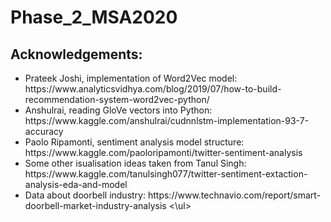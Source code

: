 # Phase_2_MSA2020

## Acknowledgements:
<ul>
<li> Prateek Joshi, implementation of Word2Vec model: https://www.analyticsvidhya.com/blog/2019/07/how-to-build-recommendation-system-word2vec-python/
<li> Anshulrai, reading GloVe vectors into Python: https://www.kaggle.com/anshulrai/cudnnlstm-implementation-93-7-accuracy 
<li> Paolo Ripamonti, sentiment analysis model structure: https://www.kaggle.com/paoloripamonti/twitter-sentiment-analysis 
<li> Some other isualisation ideas taken from Tanul Singh: https://www.kaggle.com/tanulsingh077/twitter-sentiment-extaction-analysis-eda-and-model 
<li> Data about doorbell industry: https://www.technavio.com/report/smart-doorbell-market-industry-analysis 
<\ul>
